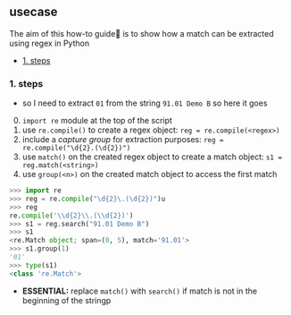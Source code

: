 ## usecase
The aim of this how-to guide🏁 is to show how a match can be extracted using regex in Python

<!-- TOC -->

- [1. steps](#1-steps)

<!-- /TOC -->

### 1. steps
* so I need to extract `01` from the string `91.01 Demo B` so here it goes

0. `import re` module at the top of the script
1. use `re.compile()` to create a regex object:  `reg = re.compile(<regex>)`
2. include a _capture group_  for extraction purposes: `reg = re.compile("\d{2}.(\d{2})")`
3. use `match()` on the created regex object to create a match object: `s1 = reg.match(<string>)`
4. use `group(<n>)` on the created match object to access the first match

```python
>>> import re
>>> reg = re.compile("\d{2}\.(\d{2})")u 
>>> reg
re.compile('\\d{2}\\.(\\d{2})')
>>> s1 = reg.search("91.01 Demo B")
>>> s1
<re.Match object; span=(0, 5), match='91.01'>
>>> s1.group(1)
'01'
>>> type(s1)
<class 're.Match'>
```

* **ESSENTIAL:** replace `match()` with `search()` if match is not in the beginning of the stringp 
